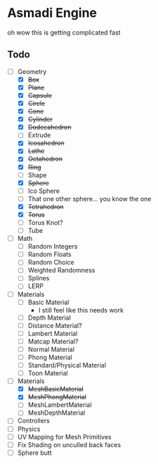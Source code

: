 # Asmadi Engine

oh wow this is getting complicated fast

## Todo
- [ ] Geometry
    - [X] ~~Box~~
    - [X] ~~Plane~~
    - [X] ~~Capsule~~
    - [X] ~~Circle~~
    - [X] ~~Cone~~
    - [X] ~~Cylinder~~
    - [X] ~~Dodecahedron~~
    - [ ] Extrude
    - [X] ~~Icosahedron~~
    - [X] ~~Lathe~~
    - [X] ~~Octahedron~~
    - [X] ~~Ring~~
    - [ ] Shape
    - [X] ~~Sphere~~
    - [ ] Ico Sphere
    - [ ] That one other sphere... you know the one
    - [X] ~~Tetrahedron~~
    - [X] ~~Torus~~
    - [ ] Torus Knot?
    - [ ] Tube
- [ ] Math
    - [ ] Random Integers
    - [ ] Random Floats
    - [ ] Random Choice
    - [ ] Weighted Randomness
    - [ ] Splines
    - [ ] LERP
- [ ] Materials
    - [ ] Basic Material
        - I still feel like this needs work
    - [ ] Depth Material
    - [ ] Distance Material?
    - [ ] Lambert Material
    - [ ] Matcap Material?
    - [ ] Normal Material
    - [ ] Phong Material
    - [ ] Standard/Physical Material
    - [ ] Toon Material
- [ ] Materials
    - [X] ~~MeshBasicMaterial~~
    - [X] ~~MeshPhongMaterial~~
    - [ ] MeshLambertMaterial
    - [ ] MeshDepthMaterial
- [ ] Controllers
- [ ] Physics
- [ ] UV Mapping for Mesh Primitives
- [ ] Fix Shading on unculled back faces
- [ ] Sphere butt